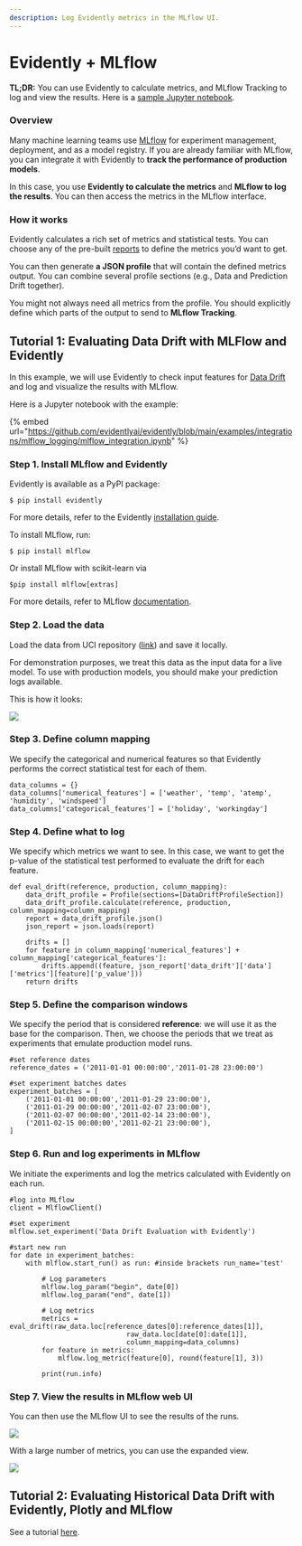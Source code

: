 ```yaml
---
description: Log Evidently metrics in the MLflow UI.
---
```


# Evidently + MLflow

**TL;DR:** You can use Evidently to calculate metrics, and MLflow Tracking to log and view the results. Here is a [sample Jupyter notebook](../../../../examples/integrations/mlflow_logging/mlflow_integration.ipynb).&#x20;

### **Overview**

Many machine learning teams use [MLflow](https://www.mlflow.org) for experiment management, deployment, and as a model registry.  If you are already familiar with MLflow, you can integrate it with Evidently to **track the performance of production models**.&#x20;

In this case, you use **Evidently to calculate the metrics** and **MLflow to log the results**. You can then access the metrics in the MLflow interface.&#x20;

### **How it works**

Evidently calculates a rich set of metrics and statistical tests. You can choose any of the pre-built [reports](../../get-started/reports/) to define the metrics you’d want to get.&#x20;

You can then generate **a JSON profile** that will contain the defined metrics output. You can combine several profile sections (e.g., Data and Prediction Drift together).&#x20;

You might not always need all metrics from the profile. You should explicitly define which parts of the output to send to **MLflow Tracking**.  &#x20;

## Tutorial 1: Evaluating Data Drift with **MLFlow and Evidently**&#x20;

In this example, we will use Evidently to check input features for [Data Drift](../../get-started/reports/data-drift.md) and log and visualize the results with MLflow.

Here is a Jupyter notebook with the example:&#x20;

{% embed url="https://github.com/evidentlyai/evidently/blob/main/examples/integrations/mlflow_logging/mlflow_integration.ipynb" %}

### **Step 1. Install MLflow and Evidently**

Evidently is available as a PyPI package:

```
$ pip install evidently
```

For more details, refer to the Evidently [installation guide](../../get-started/install-evidently.md).&#x20;

To install MLflow, run:&#x20;

```
$ pip install mlflow
```

Or install MLflow with scikit-learn via&#x20;

```
$pip install mlflow[extras] 
```

For more details, refer to MLflow [documentation](https://mlflow.org/docs/latest/tutorials-and-examples/tutorial.html#id5).

### Step 2. Load the data

Load the data from UCI repository ([link](https://archive.ics.uci.edu/ml/datasets/bike+sharing+dataset)) and save it locally.&#x20;

For demonstration purposes, we treat this data as the input data for a live model. To use with production models, you should make your prediction logs available.

This is how it looks:

![](<../../.gitbook/assets/Screenshot 2021-07-19 at 18.56.18.png>)

### **Step 3. Define column mapping**&#x20;

We specify the categorical and numerical features so that Evidently performs the correct statistical test for each of them.

```
data_columns = {}
data_columns['numerical_features'] = ['weather', 'temp', 'atemp', 'humidity', 'windspeed']
data_columns['categorical_features'] = ['holiday', 'workingday']
```

### Step 4. Define what to log

We specify which metrics we want to see. In this case, we want to get the p-value of the statistical test performed to evaluate the drift for each feature.&#x20;

```
def eval_drift(reference, production, column_mapping):
    data_drift_profile = Profile(sections=[DataDriftProfileSection])
    data_drift_profile.calculate(reference, production, column_mapping=column_mapping)
    report = data_drift_profile.json()
    json_report = json.loads(report)

    drifts = []
    for feature in column_mapping['numerical_features'] + column_mapping['categorical_features']:
        drifts.append((feature, json_report['data_drift']['data']['metrics'][feature]['p_value'])) 
    return drifts
```

### Step 5. Define the comparison windows

We specify the period that is considered **reference**: we will use it as the base for the comparison. Then, we choose the periods that we treat as experiments that emulate production model runs.&#x20;

```
#set reference dates
reference_dates = ('2011-01-01 00:00:00','2011-01-28 23:00:00')

#set experiment batches dates
experiment_batches = [
    ('2011-01-01 00:00:00','2011-01-29 23:00:00'),
    ('2011-01-29 00:00:00','2011-02-07 23:00:00'),
    ('2011-02-07 00:00:00','2011-02-14 23:00:00'),
    ('2011-02-15 00:00:00','2011-02-21 23:00:00'),  
]
```

### Step 6. Run and log experiments in MLflow

We initiate the experiments and log the metrics calculated with Evidently on each run.&#x20;

```
#log into MLflow
client = MlflowClient()

#set experiment
mlflow.set_experiment('Data Drift Evaluation with Evidently')

#start new run
for date in experiment_batches:
    with mlflow.start_run() as run: #inside brackets run_name='test'
        
        # Log parameters
        mlflow.log_param("begin", date[0])
        mlflow.log_param("end", date[1])

        # Log metrics
        metrics = eval_drift(raw_data.loc[reference_dates[0]:reference_dates[1]], 
                             raw_data.loc[date[0]:date[1]], 
                             column_mapping=data_columns)
        for feature in metrics:
            mlflow.log_metric(feature[0], round(feature[1], 3))

        print(run.info)
```

### Step 7. View the results in MLflow web UI &#x20;

You can then use the MLflow UI to see the results of the runs.&#x20;

![](../../.gitbook/assets/mlflow\_1.png)

With a large number of metrics, you can use the expanded view.

![](../../.gitbook/assets/mlflow\_3.png)

## Tutorial 2: Evaluating Historical Data Drift with Evidently, Plotly and **MLflow** &#x20;

See a tutorial [here](../tutorials/analyze-historical-data-drift.md).

